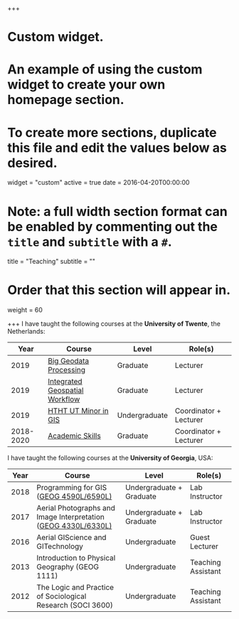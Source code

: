 +++
# Custom widget.
# An example of using the custom widget to create your own homepage section.
# To create more sections, duplicate this file and edit the values below as desired.
widget = "custom"
active = true
date = 2016-04-20T00:00:00

# Note: a full width section format can be enabled by commenting out the `title` and `subtitle` with a `#`.
title = "Teaching"
subtitle = ""

# Order that this section will appear in.
weight = 60



+++
I have taught the following courses at the **University of Twente**, the Netherlands:

Year|Course|Level|Role(s)|
----|------|-----|-------|
2019|[Big Geodata Processing](https://www.itc.nl/education/studyfinder/big-geodata-processing/)|Graduate|Lecturer
2019|[Integrated Geospatial Workflow](http://studyguide.itc.utwente.nl/m-geo/all-courses/201800301/integrated-geospatial-workflows)|Graduate|Lecturer
2019|[HTHT UT Minor in GIS](https://www.utwente.nl/onderwijs/keuzeruimte/minor/uploads/htht/brochure-htht-gis.pdf)|Undergraduate|Coordinator + Lecturer
2018-2020|[Academic Skills](http://studyguide.itc.utwente.nl/m-geo/all-courses/201800271/academic-skills)|Graduate|Coordinator + Lecturer


I have taught the following courses at the **University of Georgia**, USA:

Year|Course|Level|Role(s)|
----|------|-----|-------|
2018|Programming for GIS ([GEOG 4590L/6590L)](http://bulletin.uga.edu/link.aspx?cid=GEOG4590-4590L/6590-6590L)|Undergraduate + Graduate|Lab Instructor
2017|Aerial Photographs and Image Interpretation ([GEOG 4330L/6330L)](http://geography.uga.edu/courses/content/geog-44304430l)|Undergraduate + Graduate|Lab Instructor
2016|Aerial GIScience and GITechnology|Undergraduate|Guest Lecturer
2013|Introduction to Physical Geography (GEOG 1111)|Undergraduate|Teaching Assistant
2012|The Logic and Practice of Sociological Research (SOCI 3600)|Undergraduate|Teaching Assistant